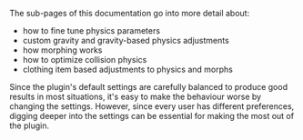 The sub-pages of this documentation go into more detail about:

- how to fine tune physics parameters
- custom gravity and gravity-based physics adjustments
- how morphing works
- how to optimize collision physics
- clothing item based adjustments to physics and morphs

Since the plugin's default settings are carefully balanced to produce good results in most situations, it's easy to make the behaviour worse by changing the settings. However, since every user has different preferences, digging deeper into the settings can be essential for making the most out of the plugin.
